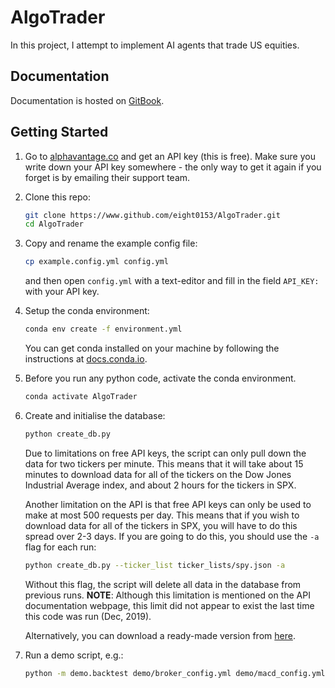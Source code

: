 # AlgoTrader
In this project, I attempt to implement AI agents that trade US equities.

## Documentation
Documentation is hosted on [GitBook](https://app.gitbook.com/@dican732/s/algotrading/).

## Getting Started
1.  Go to [alphavantage.co](https://www.alphavantage.co/support/#api-key) and get an API key (this is free).
    Make sure you write down your API key somewhere - the only way to get it again if you forget is by emailing their 
    support team.
2.  Clone this repo:
    ```bash
    git clone https://www.github.com/eight0153/AlgoTrader.git
    cd AlgoTrader
    ```
3.  Copy and rename the example config file:
    ```bash
    cp example.config.yml config.yml
    ```
    and then open `config.yml` with a text-editor and fill in the field `API_KEY: ` with your API key.
4.  Setup the conda environment:
    ```bash
    conda env create -f environment.yml
    ```
    You can get conda installed on your machine by following the instructions at 
    [docs.conda.io](https://docs.conda.io/projects/conda/en/latest/user-guide/install/index.html).
5.  Before you run any python code, activate the conda environment.
    ```bash
    conda activate AlgoTrader
    ```
6.  Create and initialise the database:
    ```bash
    python create_db.py
    ```
    Due to limitations on free API keys, the script can only pull down the data for two tickers per minute.
    This means that it will take about 15 minutes to download data for all of the tickers on the Dow Jones Industrial Average 
    index, and about 2 hours for the tickers in SPX.
    
    Another limitation on the API is that free API keys can only be used to make at most 500 requests per day.
    This means that if you wish to download data for all of the tickers in SPX, you will have to do this spread over 
    2-3 days. If you are going to do this, you should use the `-a` flag for each run:
    ```bash
    python create_db.py --ticker_list ticker_lists/spy.json -a
    ```
    Without this flag, the script will delete all data in the database from previous runs.
    **NOTE**: Although this limitation is mentioned on the API documentation webpage, this limit did not appear to exist 
    the last time this code was run (Dec, 2019).
    
    Alternatively, you can download a ready-made version from [here](https://drive.google.com/file/d/10ivA-U-nbpmXK4EWsRyiOX-UhvVcyk9m/view).
    
7.  Run a demo script, e.g.:
    ```bash
    python -m demo.backtest demo/broker_config.yml demo/macd_config.yml
    ```
